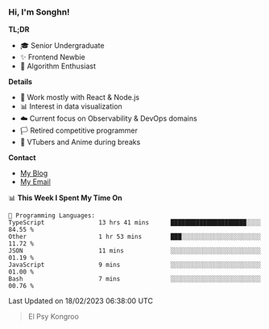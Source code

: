 ### Hi, I'm Songhn!

**TL;DR**

- 🎓 Senior Undergraduate
- ✨ Frontend Newbie
- 🎈 Algorithm Enthusiast

**Details**

- 🎯 Work mostly with React & Node.js
- 📊 Interest in data visualization
- ☁️ Current focus on Observability & DevOps domains
- 🏳️ Retired competitive programmer
- 🍵 VTubers and Anime during breaks

**Contact**
- [My Blog](https://blog.songhn.com)
- [My Email](mailto:nana7mi@duck.com)

<!--START_SECTION:waka-->
📊 **This Week I Spent My Time On** 

```text
💬 Programming Languages: 
TypeScript               13 hrs 41 mins      █████████████████████░░░░   84.55 % 
Other                    1 hr 53 mins        ███░░░░░░░░░░░░░░░░░░░░░░   11.72 % 
JSON                     11 mins             ░░░░░░░░░░░░░░░░░░░░░░░░░   01.19 % 
JavaScript               9 mins              ░░░░░░░░░░░░░░░░░░░░░░░░░   01.00 % 
Bash                     7 mins              ░░░░░░░░░░░░░░░░░░░░░░░░░   00.76 % 

```


 Last Updated on 18/02/2023 06:38:00 UTC
<!--END_SECTION:waka-->

> El Psy Kongroo

